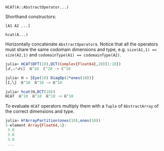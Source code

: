 `HCAT(A::AbstractOperator...)`

Shorthand constructors: 

`[A1 A2 ...]` 

`hcat(A...)` 

Horizontally concatenate `AbstractOperator`s. Notice that all the operators must share the same codomain dimensions and type, e.g. `size(A1,1) == size(A2,1)` and `codomainType(A1) == codomainType(A2)`.

```julia
julia> HCAT(DFT(10),DCT(Complex{Float64},20)[1:10])
[ℱ,↓*ℱc]  ℝ^10  ℂ^20 -> ℂ^10

julia> H = [Eye(10) DiagOp(2*ones(10))]
[I,╲]  ℝ^10  ℝ^10 -> ℝ^10

julia> hcat(H,DCT(10))
HCAT  ℝ^10  ℝ^10  ℝ^10 -> ℝ^10

```

To evaluate `HCAT` operators multiply them with a `Tuple` of `AbstractArray` of the correct dimensions and type. 

```julia
julia> H*ArrayPartition(ones(10),ones(10))
3-element Array{Float64,1}:
 3.0
 3.0
 3.0
 ...
```
